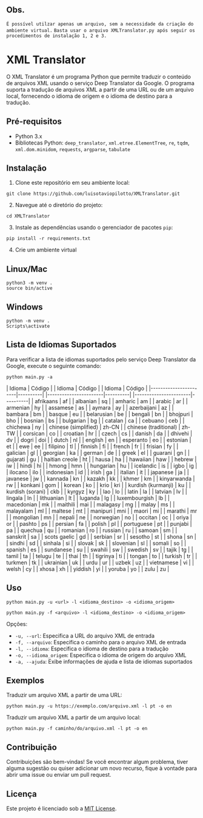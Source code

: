 ## Obs.
`É possível utilzar apenas um arquivo, sem a necessidade da criação do ambiente virtual.`
`Basta usar o arquivo XMLTranslator.py após seguir os procedimentos de instalação 1, 2 e 3.`

# XML Translator
O XML Translator é um programa Python que permite traduzir o conteúdo de arquivos XML usando o serviço Deep Translator da Google. O programa suporta a tradução de arquivos XML a partir de uma URL ou de um arquivo local, fornecendo o idioma de origem e o idioma de destino para a tradução.

## Pré-requisitos
- Python 3.x
- Bibliotecas Python: `deep_translator`, `xml.etree.ElementTree`, `re`, `tqdm`, `xml.dom.minidom`, `requests`, `argparse`, `tabulate`

## Instalação
1. Clone este repositório em seu ambiente local:
```
git clone https://github.com/luisotaviopilotto/XMLTranslator.git
```

2. Navegue até o diretório do projeto:
```
cd XMLTranslator
```

3. Instale as dependências usando o gerenciador de pacotes `pip`:
```
pip install -r requirements.txt
```

4. Crie um ambiente virtual
## Linux/Mac
```
python3 -m venv .
source bin/active
```

## Windows
```
python -m venv .
Scripts\activate
```

## Lista de Idiomas Suportados
Para verificar a lista de idiomas suportados pelo serviço Deep Translator da Google, execute o seguinte comando:
```
python main.py -a
```
| Idioma                | Código   | | Idioma                | Código   | | Idioma                | Código   |
|-----------------------|----------| |-----------------------|----------| |-----------------------|----------|
| afrikaans             | af       | | albanian              | sq       | | amharic               | am       |
| arabic                | ar       | | armenian              | hy       | | assamese              | as       |
| aymara                | ay       | | azerbaijani           | az       | | bambara               | bm       |
| basque                | eu       | | belarusian            | be       | | bengali               | bn       |
| bhojpuri              | bho      | | bosnian               | bs       | | bulgarian             | bg       |
| catalan               | ca       | | cebuano               | ceb      | | chichewa              | ny       |
| chinese (simplified)  | zh-CN    | | chinese (traditional) | zh-TW    | | corsican              | co       |
| croatian              | hr       | | czech                 | cs       | | danish                | da       |
| dhivehi               | dv       | | dogri                 | doi      | | dutch                 | nl       |
| english               | en       | | esperanto             | eo       | | estonian              | et       |
| ewe                   | ee       | | filipino              | tl       | | finnish               | fi       |
| french                | fr       | | frisian               | fy       | | galician              | gl       |
| georgian              | ka       | | german                | de       | | greek                 | el       |
| guarani               | gn       | | gujarati              | gu       | | haitian creole        | ht       |
| hausa                 | ha       | | hawaiian              | haw      | | hebrew                | iw       |
| hindi                 | hi       | | hmong                 | hmn      | | hungarian             | hu       |
| icelandic             | is       | | igbo                  | ig       | | ilocano               | ilo      |
| indonesian            | id       | | irish                 | ga       | | italian               | it       |
| japanese              | ja       | | javanese              | jw       | | kannada               | kn       |
| kazakh                | kk       | | khmer                 | km       | | kinyarwanda           | rw       |
| konkani               | gom      | | korean                | ko       | | krio                  | kri      |
| kurdish (kurmanji)    | ku       | | kurdish (sorani)      | ckb      | | kyrgyz                | ky       |
| lao                   | lo       | | latin                 | la       | | latvian               | lv       |
| lingala               | ln       | | lithuanian            | lt       | | luganda               | lg       |
| luxembourgish         | lb       | | macedonian            | mk       | | maithili              | mai      |
| malagasy              | mg       | | malay                 | ms       | | malayalam             | ml       |
| maltese               | mt       | | manipuri              | mni      | | maori                 | mi       |
| marathi               | mr       | | mongolian             | mn       | | nepali                | ne       |
| norwegian             | no       | | occitan               | oc       | | oriya                 | or       |
| pashto                | ps       | | persian               | fa       | | polish                | pl       |
| portuguese            | pt       | | punjabi               | pa       | | quechua               | qu       |
| romanian              | ro       | | russian               | ru       | | samoan                | sm       |
| sanskrit              | sa       | | scots gaelic          | gd       | | serbian               | sr       |
| sesotho               | st       | | shona                 | sn       | | sindhi                | sd       |
| sinhala               | si       | | slovak                | sk       | | slovenian             | sl       |
| somali                | so       | | spanish               | es       | | sundanese             | su       |
| swahili               | sw       | | swedish               | sv       | | tajik                 | tg       |
| tamil                 | ta       | | telugu                | te       | | thai                  | th       |
| tigrinya              | ti       | | tongan                | to       | | turkish               | tr       |
| turkmen               | tk       | | ukrainian             | uk       | | urdu                  | ur       |
| uzbek                 | uz       | | vietnamese            | vi       | | welsh                 | cy       |
| xhosa                 | xh       | | yiddish               | yi       | | yoruba                | yo       |
| zulu                  | zu       |

## Uso
```
python main.py -u <url> -l <idioma_destino> -o <idioma_origem>
```
```
python main.py -f <arquivo> -l <idioma_destino> -o <idioma_origem>
```

Opções:
- `-u, --url`: Especifica a URL do arquivo XML de entrada
- `-f, --arquivo`: Especifica o caminho para o arquivo XML de entrada
- `-l, --idioma`: Especifica o idioma de destino para a tradução
- `-o, --idioma_origem`: Especifica o idioma de origem do arquivo XML
- `-a, --ajuda`: Exibe informações de ajuda e lista de idiomas suportados

## Exemplos
Traduzir um arquivo XML a partir de uma URL:
```
python main.py -u https://exemplo.com/arquivo.xml -l pt -o en
```

Traduzir um arquivo XML a partir de um arquivo local:
```
python main.py -f caminho/do/arquivo.xml -l pt -o en
```

## Contribuição
Contribuições são bem-vindas! Se você encontrar algum problema, tiver alguma sugestão ou quiser adicionar um novo recurso, fique à vontade para abrir uma issue ou enviar um pull request.

## Licença
Este projeto é licenciado sob a [MIT License](LICENSE).
